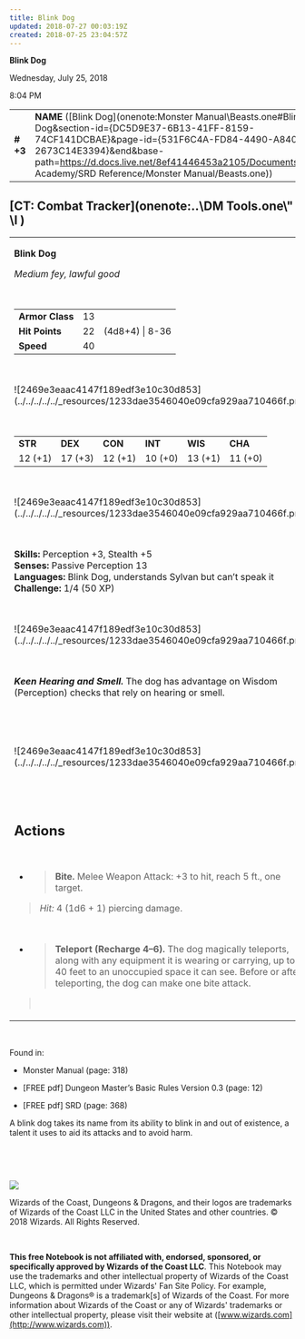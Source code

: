 ```yaml
---
title: Blink Dog
updated: 2018-07-27 00:03:19Z
created: 2018-07-25 23:04:57Z
---
```


**Blink Dog**

Wednesday, July 25, 2018

8:04 PM

|           |                                                                                                                                                                                                                                                                                                  |        |        |        |     |       |       |
|-----------|--------------------------------------------------------------------------------------------------------------------------------------------------------------------------------------------------------------------------------------------------------------------------------------------------|--------|--------|--------|-----|-------|-------|
| **\# +3** | **NAME** ([Blink Dog](onenote:Monster Manual\\Beasts.one#Blink Dog&section-id={DC5D9E37-6B13-41FF-8159-74CF141DCBAE}&page-id={531F6C4A-FD84-4490-A840-2673C14E3394}&end&base-path=https://d.docs.live.net/8ef41446453a2105/Documents/Adventure Academy/SRD Reference/Monster Manual/Beasts.one)) | **13** | **22** | **22** | \-  | Notes | 50 XP |

## [CT: Combat Tracker](onenote:..\\DM Tools.one\\" \l )

<table><tbody><tr class="odd"><td><p><strong>Blink Dog</strong></p><p><em>Medium fey, lawful good</em></p><p> </p><table><tbody><tr class="odd"><td><strong>Armor Class</strong></td><td>13</td><td> </td></tr><tr class="even"><td><strong>Hit Points</strong></td><td>22</td><td>(4d8+4) | 8-36</td></tr><tr class="odd"><td><strong>Speed</strong></td><td>40</td><td> </td></tr></tbody></table><p> </p><p>![2469e3eaac4147f189edf3e10c30d853](../../../../../_resources/1233dae3546040e09cfa929aa710466f.png)</p><p> </p><table><tbody><tr class="odd"><td><strong>STR</strong></td><td><strong>DEX</strong></td><td><strong>CON</strong></td><td><strong>INT</strong></td><td><strong>WIS</strong></td><td><strong>CHA</strong></td></tr><tr class="even"><td>12 (+1)</td><td>17 (+3)</td><td>12 (+1)</td><td>10 (+0)</td><td>13 (+1)</td><td>11 (+0)</td></tr></tbody></table><p> </p><p>![2469e3eaac4147f189edf3e10c30d853](../../../../../_resources/1233dae3546040e09cfa929aa710466f.png)</p><p> </p><p><strong>Skills:</strong> Perception +3, Stealth +5<br />
<strong>Senses:</strong> Passive Perception 13<br />
<strong>Languages:</strong> Blink Dog, understands Sylvan but can’t speak it<br />
<strong>Challenge:</strong> 1/4 (50 XP)</p><p> </p><p>![2469e3eaac4147f189edf3e10c30d853](../../../../../_resources/1233dae3546040e09cfa929aa710466f.png)</p><p> </p><p><em><strong>Keen Hearing and Smell.</strong></em> The dog has advantage on Wisdom (Perception) checks that rely on hearing or smell.</p><h2 id="section"> </h2><p>![2469e3eaac4147f189edf3e10c30d853](../../../../../_resources/1233dae3546040e09cfa929aa710466f.png)</p><h2 id="section-1"> </h2><h2 id="actions"><strong>Actions</strong></h2><p> </p><ul><li><blockquote><p><strong>Bite.</strong> Melee Weapon Attack: +3 to hit, reach 5 ft., one target.</p></blockquote></li></ul><blockquote><p><em>Hit:</em> 4 (1d6 + 1) piercing damage.</p></blockquote><p> </p><ul><li><blockquote><p><strong>Teleport (Recharge 4–6).</strong> The dog magically teleports, along with any equipment it is wearing or carrying, up to 40 feet to an unoccupied space it can see. Before or after teleporting, the dog can make one bite attack.</p></blockquote></li></ul><blockquote><p> </p></blockquote></td></tr></tbody></table>

 

Found in:

-   Monster Manual (page: 318)

-   \[FREE pdf\] Dungeon Master’s Basic Rules Version 0.3 (page: 12)

-   \[FREE pdf\] SRD (page: 368)

A blink dog takes its name from its ability to blink in and out of existence, a talent it uses to aid its attacks and to avoid harm.

 

 

![](tmp\media\image2.png)

Wizards of the Coast, Dungeons & Dragons, and their logos are trademarks of Wizards of the Coast LLC in the United States and other countries. © 2018 Wizards. All Rights Reserved.

 

**This free Notebook is not affiliated with, endorsed, sponsored, or specifically approved by Wizards of the Coast LLC**. This Notebook may use the trademarks and other intellectual property of Wizards of the Coast LLC, which is permitted under Wizards' Fan Site Policy. For example, Dungeons & Dragons® is a trademark\[s\] of Wizards of the Coast. For more information about Wizards of the Coast or any of Wizards' trademarks or other intellectual property, please visit their website at ([www.wizards.com](http://www.wizards.com)).
